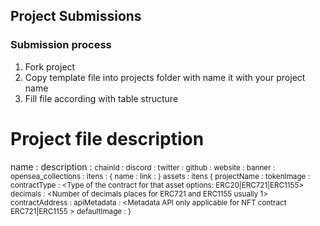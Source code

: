 
## Project Submissions

### Submission process

1. Fork project
2. Copy template file into projects folder with name it with your project name
3. Fill file according with table structure


# Project file description

name : <name of the project>
description : <small introduction of the project>
chainId : <id of the chain in hex>
discord : <discord channel>
twitter : <twitter account of channel>
github  : <github of the project>
website : <project site url>
banner  : <banner of the project>
opensea_collections : <list of the opensea collection owned by the project> 
    itens : {
      name : <name of the project>
      link : <link for the collection>
    }
assets : <list of the contract used by project>
  itens 
  {
    projectName     : <Name of the asset>
    tokenImage      : <Image for that asset>
    contractType    : <Type of the contract for that asset options: ERC20|ERC721|ERC1155>
    decimals        : <Number of decimals places for ERC721 and ERC1155 usually 1>
    contractAddress : <Addres of the contract>
    apiMetadata     : <Metadata API only applicable for NFT contract ERC721|ERC1155 >
    defaultImage    : <Default image only applicable for NFT. Used when api metadata are unavailable>
  }
